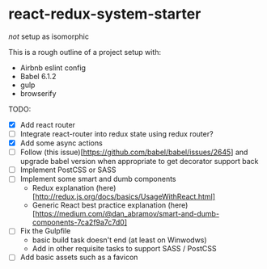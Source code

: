 # react-redux-system-starter
*not* setup as isomorphic

This is a rough outline of a project setup with:

* Airbnb eslint config
* Babel 6.1.2
* gulp
* browserify

TODO:

- [x] Add react router
- [ ] Integrate react-router into redux state using redux router?
- [x] Add some async actions
- [ ] Follow (this issue)[https://github.com/babel/babel/issues/2645] and upgrade babel version when appropriate to get decorator support back
- [ ] Implement PostCSS or SASS
- [ ] Implement some smart and dumb components
  * Redux explanation (here)[http://redux.js.org/docs/basics/UsageWithReact.html]
  * Generic React best practice explanation (here)[https://medium.com/@dan_abramov/smart-and-dumb-components-7ca2f9a7c7d0]
- [ ] Fix the Gulpfile
  * basic build task doesn't end (at least on Winwodws)
  * Add in other requisite tasks to support SASS / PostCSS
- [ ] Add basic assets such as a favicon
